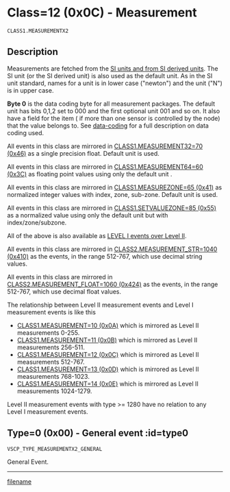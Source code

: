 # Class=12 (0x0C) - Measurement

    CLASS1.MEASUREMENTX2

## Description

Measurements are fetched from the [SI units and from SI derived units](https://en.wikipedia.org/wiki/International_System_of_Units). The SI unit (or the SI derived unit) is also used as the default unit. As in the SI unit standard, names for a unit is in lower case ("newton") and the unit ("N") is in upper case.

**Byte 0** is the data coding byte for all measurement packages. The default unit has bits 0,1,2 set to 000 and the first optional unit 001 and so on. It also have a field for the item ( if more than one sensor is controlled by the node) that the value belongs to. See [data-coding](./vscp_data_coding.md) for a full description on data coding used.

All events in this class are mirrored in [CLASS1.MEASUREMENT32=70 (0x46)](./class1.measurement32.md_) as a single precision float. Default unit is used.

All events in this class are mirrored in [CLASS1.MEASUREMENT64=60 (0x3C)](./class1.measurement64.md) as floating point values using only the default unit .

All events in this class are mirrored in [CLASS1.MEASUREZONE=65 (0x41)](./class1.measurezone.md) as normalized integer values with index, zone, sub-zone. Default unit is used.

All events in this class are mirrored in [CLASS1.SETVALUEZONE=85 (0x55)](./class1.setvaluezone.md) as a normalized value using only the default unit but with index/zone/subzone.

All of the above is also available as [LEVEL I events over Level II](./class2.protocol1.md).

All events in this class are mirrored in
[CLASS2.MEASUREMENT_STR=1040 (0x410)](./class2.measurement_str.md) as the events, in the range 512-767, which use decimal string values.

All events in this class are mirrored in
[CLASS2.MEASUREMENT_FLOAT=1060 (0x424)](./class2.measurement_float.md) as the events, in the range 512-767, which use decimal float values.

The relationship between Level II measurement events and Level I measurement events is like this

  - [CLASS1.MEASUREMENT=10 (0x0A)](./class1.measurement.md) which is mirrored as Level II measurements 0-255.
  - [CLASS1.MEASUREMENT=11 (0x0B)](./class1.measurementx1.md) which is mirrored as Level II measurements 256-511.
  - [CLASS1.MEASUREMENT=12 (0x0C)](./class1.measurementx2.md) which is mirrored as Level II measurements 512-767.
  - [CLASS1.MEASUREMENT=13 (0x0D)](./class1.measurementx3.md) which is mirrored as Level II measurements 768-1023.
  - [CLASS1.MEASUREMENT=14 (0x0E)](./class1.measurementx3.md) which is mirrored as Level II measurements 1024-1279.

Level II measurement events with type >= 1280 have no relation to any Level I measurement events.

## Type=0 (0x00) - General event :id=type0
```
VSCP_TYPE_MEASUREMENTX2_GENERAL
```
General Event.



----

[filename](./bottom_copyright.md ':include')